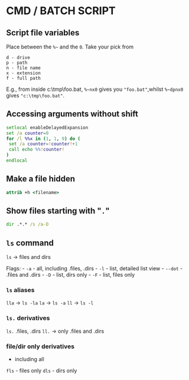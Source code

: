# CMD / BATCH SCRIPT

## Script file variables

Place between the `%~` and the `0`. Take your pick from

    d - drive
    p - path
    n - file name
    x - extension
    f - full path

E.g., from inside c:\tmp\foo.bat, `%~nx0` gives you `"foo.bat"`,whilst `%~dpnx0` gives `"c:\tmp\foo.bat"`.

## Accessing arguments without shift

```cmd
setlocal enableDelayedExpansion
set /a counter=0
for /l %%x in (1, 1, 9) do (
 set /a counter=!counter!+1
 call echo %%!counter!
)
endlocal
```

## Make a file hidden

```cmd
attrib +h <filename>
```

## Show files starting with "`.`"

```cmd
dir .*.* /s /a-D
```

## `ls` command

`ls` -> files and dirs

Flags:
    -    `-a` - all, including .files, .dirs
    -    `-l` - list, detailed list view
    - `--dot` - .files and .dirs
    -    `-D` - list, dirs only
    -    `-F` - list, files only

### `ls` aliases

`lla` -> `ls -la`
`la` -> `ls -a`
`ll` -> `ls -l`

### `ls.` derivatives

`ls.` .files, .dirs
`ll.` -> only .files and .dirs

### file/dir only derivatives

- including all 

`fls` - files only
`dls` - dirs only

